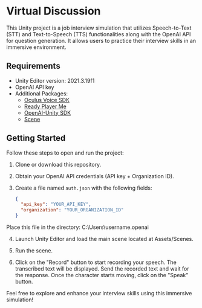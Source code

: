 # Virtual Discussion

This Unity project is a job interview simulation that utilizes Speech-to-Text (STT) and Text-to-Speech (TTS) functionalities along with the OpenAI API for question generation. It allows users to practice their interview skills in an immersive environment.

## Requirements
- Unity Editor version: 2021.3.19f1
- OpenAI API key
- Additional Packages:
  - [Oculus Voice SDK](https://developer.oculus.com/documentation/unity)
  - [Ready Player Me](https://readyplayer.me/)
  - [OpenAI-Unity SDK](https://github.com/srcnalt/OpenAI-Unity)
  - [Scene](https://www.cgtrader.com/items/3174279/download-page)

## Getting Started
Follow these steps to open and run the project:

1. Clone or download this repository.

2. Obtain your OpenAI API credentials (API key + Organization ID).

3. Create a file named `auth.json` with the following fields:
   ```json
   {
     "api_key": "YOUR_API_KEY",
     "organization": "YOUR_ORGANIZATION_ID"
   }
Place this file in the directory: C:\Users\username\.openai

4. Launch Unity Editor and load the main scene located at Assets/Scenes.

5. Run the scene.

5. Click on the "Record" button to start recording your speech. The transcribed text will be displayed. Send the recorded text and wait for the response. Once the character starts moving, click on the "Speak" button.

Feel free to explore and enhance your interview skills using this immersive simulation!
